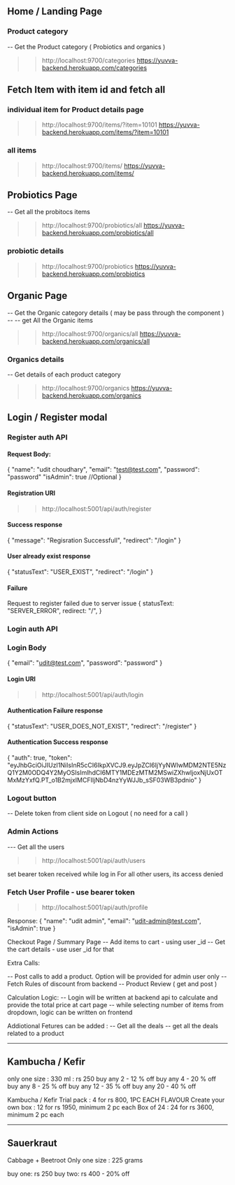 ## Home / Landing Page

### Product category 
-- Get the Product category ( Probiotics and organics )
>> http://localhost:9700/categories
>> https://yuvva-backend.herokuapp.com/categories


## Fetch Item with item id and fetch all
### individual item for Product details page
>> http://localhost:9700/items/?item=10101
>> https://yuvva-backend.herokuapp.com/items/?item=10101

### all items
>> http://localhost:9700/items/
>> https://yuvva-backend.herokuapp.com/items/

## Probiotics Page
-- Get all the probitocs items
>> http://localhost:9700/probiotics/all
>> https://yuvva-backend.herokuapp.com/probiotics/all

### probiotic details
>> http://localhost:9700/probiotics
>> https://yuvva-backend.herokuapp.com/probiotics


## Organic Page
-- Get the Organic category details ( may be pass through the component )
-- -- get All the Organic items
>> http://localhost:9700/organics/all
>> https://yuvva-backend.herokuapp.com/organics/all

### Organics details
-- Get details of each product category
>> http://localhost:9700/organics
>> https://yuvva-backend.herokuapp.com/organics


## Login / Register modal

### Register auth API
#### Request Body:
{
	"name": "udit choudhary",
	"email": "test@test.com",
	"password": "password"
    "isAdmin": true   //Optional
}
#### Registration URI
>> http://localhost:5001/api/auth/register
#### Success response
{
    "message": "Regisration Successfull",
    "redirect": "/login"
}
#### User already exist response
{
    "statusText": "USER_EXIST",
    "redirect": "/login"
}
#### Failure
Request to register failed due to server issue
{
  statusText: "SERVER_ERROR",
  redirect: "/",
}


### Login auth API  

### Login Body
{
	"email": "udit@test.com",
	"password": "password"
}
#### Login URI
>> http://localhost:5001/api/auth/login

#### Authentication Failure response 
{
    "statusText": "USER_DOES_NOT_EXIST",
    "redirect": "/register"
}

#### Authentication Success response
{
    "auth": true,
    "token": "eyJhbGciOiJIUzI1NiIsInR5cCI6IkpXVCJ9.eyJpZCI6IjYyNWIwMDM2NTE5NzQ1Y2M0ODQ4Y2MyOSIsImlhdCI6MTY1MDEzMTM2MSwiZXhwIjoxNjUxOTMxMzYxfQ.PT_o1B2mjxIMCFIljNbD4nzYyWJJb_sSF03WB3pdnio"
}


### Logout button
-- Delete token from client side on Logout ( no need for a call )

### Admin Actions
--- Get all the users
>> http://localhost:5001/api/auth/users
>>
set bearer token received while log in 
For all other users, its access denied

### Fetch User Profile - use bearer token
>> http://localhost:5001/api/auth/profile
>>

Response: 
{
    "name": "udit admin",
    "email": "udit-admin@test.com",
    "isAdmin": true
}

Checkout Page / Summary Page
-- Add items to cart - using user _id 
-- Get the cart details - use user _id for that

Extra Calls:

-- Post calls to add a product. Option will be provided for admin user only
-- Fetch Rules of discount from backend 
-- Product Review ( get and post )


Calculation Logic: 
-- Login will be written at backend api to calculate and provide the total price at cart page
-- while selecting number of items from dropdown, logic can be written on frontend 



Addiotional Fetures can be added :
-- Get all the deals 
-- get all the deals related to a product




-------------------
Kambucha / Kefir
-------------------

only one size : 330 ml : rs 250
buy any 2 - 12 % off
buy any 4 - 20 % off 
buy any 8 - 25 % off
buy any 12 - 35 % off 
buy any 20 - 40 % off 

Kambucha / Kefir Trial pack : 4 for rs 800, 1PC EACH FLAVOUR
Create your own box : 12 for rs 1950, minimum 2 pc each 
Box of 24 : 24 for rs 3600, minimum 2 pc each 


-------------------
Sauerkraut
-------------------

Cabbage + Beetroot
Only one size : 225 grams

buy one: rs 250
buy two: rs 400 - 20% off 
